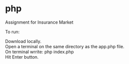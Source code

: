 # php
Assignment for Insurance Market

To run:

Download locally. <br />
Open a terminal on the same directory as the app.php file.<br />
On terminal wrrite: php index.php<br />
Hit Enter button.
